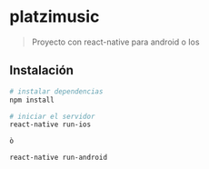 # platzimusic

> Proyecto con react-native para android o Ios

## Instalación

``` bash
# instalar dependencias
npm install

# iniciar el servidor
react-native run-ios

ò

react-native run-android


```
